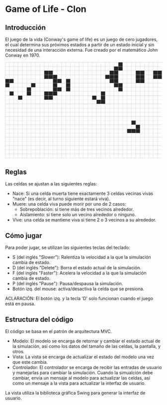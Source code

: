 # Game of Life - Clon
## Introducción
El juego de la vida (Conway's game of life) es un juego de cero jugadores, el cual determina sus próximos estados a partir de un estado inicial y sin necesidad de una interacción externa. Fue creado por el matemático John Conway en 1970.

![MostrarGif](readme-rsc/GOF2gif.gif)


## Reglas
Las celdas se ajustan a las siguientes reglas:
- Nace: Si una celda muerta tiene exactamente 3 celdas vecinas vivas "nace" (es decir, al turno siguiente estará viva).
- Muere: una celda viva puede morir por uno de 2 casos:
  - Sobrepoblación: si tiene más de tres vecinos alrededor.
  - Aislamiento: si tiene solo un vecino alrededor o ninguno.
- Vive: una celda se mantiene viva si tiene 2 o 3 vecinos a su alrededor.
  
## Cómo jugar
Para poder jugar, se utilizan las siguientes teclas del teclado:
- S (del inglés "Slower"): Ralentiza la velocidad a la que la simulación cambia de estado.
- D (del inglés "Delete"): Borra el estado actual de la simulación.
- F (del inglés "Faster"): Acelera la velocidad a la que la simulación cambia de estado.
- P (del inglés "Pause"): Pausa/despausa la simulación.
- Botón izq. del mouse: activa/desactiva la celda que se presiona.
  
ACLARACIÓN: El botón izq. y la tecla 'D' solo funcionan cuando el juego está en pausa.

## Estructura del código
El código se basa en el patrón de arquitectura MVC. 
- Modelo: El modelo se encarga de retornar y cambiar el estado actual de la simulación, así como los datos del tamaño de las celdas, la pantalla, y otros.
- Vista: La vista se encarga de actualizar el estado del modelo una vez que este cambia.
- Controlador: El controlador se encarga de recibir las entradas de usuario y manejarlas para cambiar la simulación. Cuando la simualción debe cambiar, envía un mensaje al modelo para actualizar las celdas, así como un mensaje a la vista para actualizar la interfaz de usuario.

La vista utiliza la biblioteca gráfica Swing para generar la interfaz de usuario.
